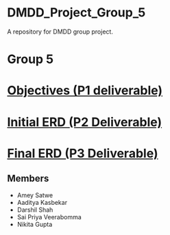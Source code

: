 # DMDD_Project_Group_5
A repository for DMDD group project.



# Group 5
# [Objectives (P1 deliverable)](./P1/dmdd_project_objectives.pdf)

# [Initial ERD (P2 Deliverable)](./P2/Group5_P2_InitialERD.pdf)

# [Final ERD (P3 Deliverable)](./P3/P3_DMDD_Project.pdf)

## Members
- Amey Satwe
- Aaditya Kasbekar
- Darshil Shah
- Sai Priya Veerabomma
- Nikita Gupta
